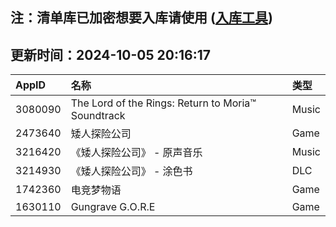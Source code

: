 ## 注：清单库已加密想要入库请使用 ([入库工具](https://github.com/BlankTMing/ManifestAutoUpdate/releases))

## 更新时间：2024-10-05 20:16:17
| AppID | 名称 | 类型  |
| :-------------------- | :----------------------------- | :----------- |
| 3080090 | The Lord of the Rings: Return to Moria™ Soundtrack| Music |
| 2473640 | 矮人探险公司| Game |
| 3216420 | 《矮人探险公司》 - 原声音乐| Music |
| 3214930 | 《矮人探险公司》 - 涂色书| DLC |
| 1742360 | 电竞梦物语| Game |
| 1630110 | Gungrave G.O.R.E| Game |
